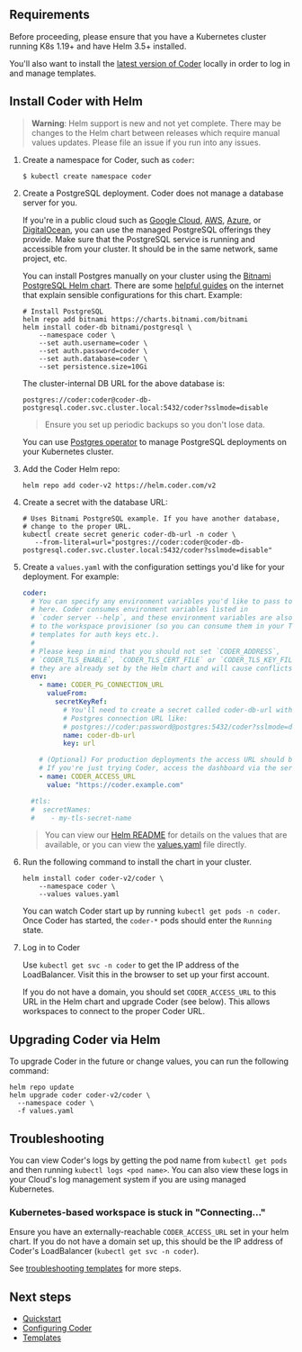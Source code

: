 ## Requirements

Before proceeding, please ensure that you have a Kubernetes cluster running K8s 1.19+ and have Helm 3.5+ installed.

You'll also want to install the [latest version of Coder](https://github.com/coder/coder/releases) locally in order
to log in and manage templates.

## Install Coder with Helm

> **Warning**: Helm support is new and not yet complete. There may be changes
> to the Helm chart between releases which require manual values updates. Please
> file an issue if you run into any issues.

1. Create a namespace for Coder, such as `coder`:

   ```shell
   $ kubectl create namespace coder
   ```

1. Create a PostgreSQL deployment. Coder does not manage a database server for
   you.

   If you're in a public cloud such as
   [Google Cloud](https://cloud.google.com/sql/docs/postgres/),
   [AWS](https://aws.amazon.com/rds/postgresql/),
   [Azure](https://docs.microsoft.com/en-us/azure/postgresql/), or
   [DigitalOcean](https://www.digitalocean.com/products/managed-databases-postgresql),
   you can use the managed PostgreSQL offerings they provide. Make sure that
   the PostgreSQL service is running and accessible from your cluster. It
   should be in the same network, same project, etc.

   You can install Postgres manually on your cluster using the
   [Bitnami PostgreSQL Helm chart](https://github.com/bitnami/charts/tree/master/bitnami/postgresql#readme). There are some
   [helpful guides](https://phoenixnap.com/kb/postgresql-kubernetes) on the
   internet that explain sensible configurations for this chart. Example:

   ```shell
   # Install PostgreSQL
   helm repo add bitnami https://charts.bitnami.com/bitnami
   helm install coder-db bitnami/postgresql \
       --namespace coder \
       --set auth.username=coder \
       --set auth.password=coder \
       --set auth.database=coder \
       --set persistence.size=10Gi
   ```

   The cluster-internal DB URL for the above database is:

   ```shell
   postgres://coder:coder@coder-db-postgresql.coder.svc.cluster.local:5432/coder?sslmode=disable
   ```

   > Ensure you set up periodic backups so you don't lose data.

   You can use
   [Postgres operator](https://github.com/zalando/postgres-operator) to
   manage PostgreSQL deployments on your Kubernetes cluster.

1. Add the Coder Helm repo:

   ```shell
   helm repo add coder-v2 https://helm.coder.com/v2
   ```

1. Create a secret with the database URL:

   ```shell
   # Uses Bitnami PostgreSQL example. If you have another database,
   # change to the proper URL.
   kubectl create secret generic coder-db-url -n coder \
      --from-literal=url="postgres://coder:coder@coder-db-postgresql.coder.svc.cluster.local:5432/coder?sslmode=disable"
   ```

1. Create a `values.yaml` with the configuration settings you'd like for your
   deployment. For example:

   ```yaml
   coder:
     # You can specify any environment variables you'd like to pass to Coder
     # here. Coder consumes environment variables listed in
     # `coder server --help`, and these environment variables are also passed
     # to the workspace provisioner (so you can consume them in your Terraform
     # templates for auth keys etc.).
     #
     # Please keep in mind that you should not set `CODER_ADDRESS`,
     # `CODER_TLS_ENABLE`, `CODER_TLS_CERT_FILE` or `CODER_TLS_KEY_FILE` as
     # they are already set by the Helm chart and will cause conflicts.
     env:
       - name: CODER_PG_CONNECTION_URL
         valueFrom:
           secretKeyRef:
             # You'll need to create a secret called coder-db-url with your
             # Postgres connection URL like:
             # postgres://coder:password@postgres:5432/coder?sslmode=disable
             name: coder-db-url
             key: url

       # (Optional) For production deployments the access URL should be set.
       # If you're just trying Coder, access the dashboard via the service IP.
       - name: CODER_ACCESS_URL
         value: "https://coder.example.com"

     #tls:
     #  secretNames:
     #    - my-tls-secret-name
   ```

   > You can view our
   > [Helm README](https://github.com/coder/coder/blob/main/helm#readme) for
   > details on the values that are available, or you can view the
   > [values.yaml](https://github.com/coder/coder/blob/main/helm/values.yaml)
   > file directly.

1. Run the following command to install the chart in your cluster.

   ```shell
   helm install coder coder-v2/coder \
       --namespace coder \
       --values values.yaml
   ```

   You can watch Coder start up by running `kubectl get pods -n coder`. Once Coder has
   started, the `coder-*` pods should enter the `Running` state.

1. Log in to Coder

   Use `kubectl get svc -n coder` to get the IP address of the
   LoadBalancer. Visit this in the browser to set up your first account.

   If you do not have a domain, you should set `CODER_ACCESS_URL`
   to this URL in the Helm chart and upgrade Coder (see below).
   This allows workspaces to connect to the proper Coder URL.

## Upgrading Coder via Helm

To upgrade Coder in the future or change values,
you can run the following command:

```shell
helm repo update
helm upgrade coder coder-v2/coder \
  --namespace coder \
  -f values.yaml
```

## Troubleshooting

You can view Coder's logs by getting the pod name from `kubectl get pods` and then running `kubectl logs <pod name>`. You can also
view these logs in your
Cloud's log management system if you are using managed Kubernetes.

### Kubernetes-based workspace is stuck in "Connecting..."

Ensure you have an externally-reachable `CODER_ACCESS_URL` set in your helm chart. If you do not have a domain set up,
this should be the IP address of Coder's LoadBalancer (`kubectl get svc -n coder`).

See [troubleshooting templates](../templates.md#creating-and-troubleshooting-templates) for more steps.

## Next steps

- [Quickstart](../quickstart.md)
- [Configuring Coder](../admin/configure.md)
- [Templates](../templates.md)
